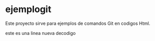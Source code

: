 # ejemplogit
Este proyecto sirve para ejemplos de  comandos Git en codigos Html.

 este es una linea nueva decodigo 
